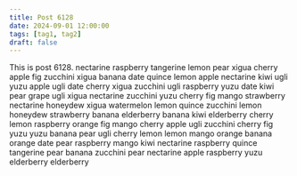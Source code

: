 ```yaml
---
title: Post 6128
date: 2024-09-01 12:00:00
tags: [tag1, tag2]
draft: false
---
```

This is post 6128.
nectarine
raspberry
tangerine
lemon
pear
xigua
cherry
apple
fig
zucchini
xigua
banana
date
quince
lemon
apple
nectarine
kiwi
ugli
yuzu
apple
ugli
date
cherry
xigua
zucchini
ugli
raspberry
yuzu
date
kiwi
pear
grape
ugli
xigua
nectarine
zucchini
yuzu
cherry
fig
mango
strawberry
nectarine
honeydew
xigua
watermelon
lemon
quince
zucchini
lemon
honeydew
strawberry
banana
elderberry
banana
kiwi
elderberry
cherry
lemon
raspberry
orange
fig
mango
cherry
apple
ugli
zucchini
cherry
fig
yuzu
yuzu
banana
pear
ugli
cherry
lemon
lemon
mango
orange
banana
orange
date
pear
raspberry
mango
kiwi
nectarine
raspberry
quince
tangerine
pear
banana
zucchini
pear
nectarine
apple
raspberry
yuzu
elderberry
elderberry
